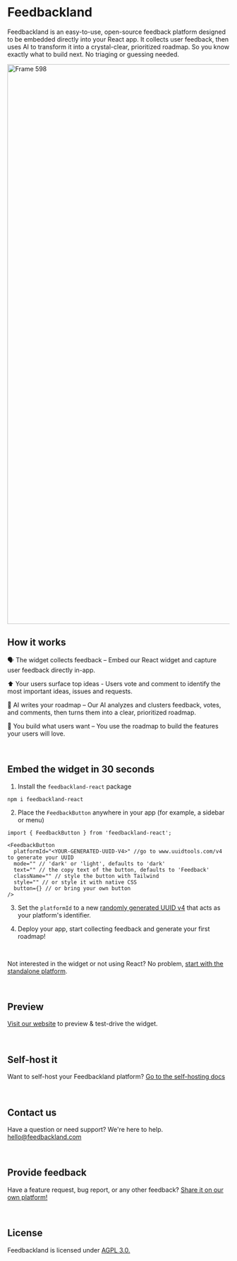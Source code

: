# Feedbackland

Feedbackland is an easy-to-use, open-source feedback platform designed to be embedded directly into your React app. It collects user feedback, then uses AI to transform it into a crystal-clear, prioritized roadmap. So you know exactly what to build next. No triaging or guessing needed.

<img width="2473" height="1270" alt="Frame 598" src="https://github.com/user-attachments/assets/2ae53ebc-9982-4788-8faa-a84a4fe2c0cb" />

## How it works

🗣️ The widget collects feedback – Embed our React widget and capture user feedback directly in-app.

⬆️ Your users surface top ideas - Users vote and comment to identify the most important ideas, issues and requests.

🤖 AI writes your roadmap – Our AI analyzes and clusters feedback, votes, and comments, then turns them into a clear, prioritized roadmap.

🚀 You build what users want – You use the roadmap to build the features your users will love.

&nbsp;
&nbsp;

## Embed the widget in 30 seconds

1. Install the `feedbackland-react` package
```
npm i feedbackland-react
```
2. Place the `FeedbackButton` anywhere in your app (for example, a sidebar or menu)
```tsx
import { FeedbackButton } from 'feedbackland-react';

<FeedbackButton
  platformId="<YOUR-GENERATED-UUID-V4>" //go to www.uuidtools.com/v4 to generate your UUID
  mode="" // 'dark' or 'light', defaults to 'dark'
  text="" // the copy text of the button, defaults to 'Feedback'
  className="" // style the button with Tailwind
  style="" // or style it with native CSS
  button={} // or bring your own button
/>
```
3. Set the `platformId` to a new [randomly generated UUID v4](https://www.uuidtools.com/v4) that acts as your platform's identifier.

4. Deploy your app, start collecting feedback and generate your first roadmap!

&nbsp;

Not interested in the widget or not using React? No problem, [start with the standalone platform](https://get-started.feedbackland.com).

&nbsp;

## Preview

[Visit our website](https://www.feedbackland.com) to preview & test-drive the widget.

&nbsp;
&nbsp;

## Self-host it

Want to self-host your Feedbackland platform? [Go to the self-hosting docs](https://github.com/feedbackland/feedbackland/blob/main/SELFHOSTING.md)

&nbsp;
&nbsp;

## Contact us

Have a question or need support? We're here to help. [hello@feedbackland.com](mailto:hello@feedbackland.com)

&nbsp;
&nbsp;

## Provide feedback

Have a feature request, bug report, or any other feedback? [Share it on our own platform!](https://dogfood.feedbackland.com)

&nbsp;
&nbsp;

## License

Feedbackland is licensed under [AGPL 3.0.](https://github.com/feedbackland/feedbackland?tab=AGPL-3.0-1-ov-file)
